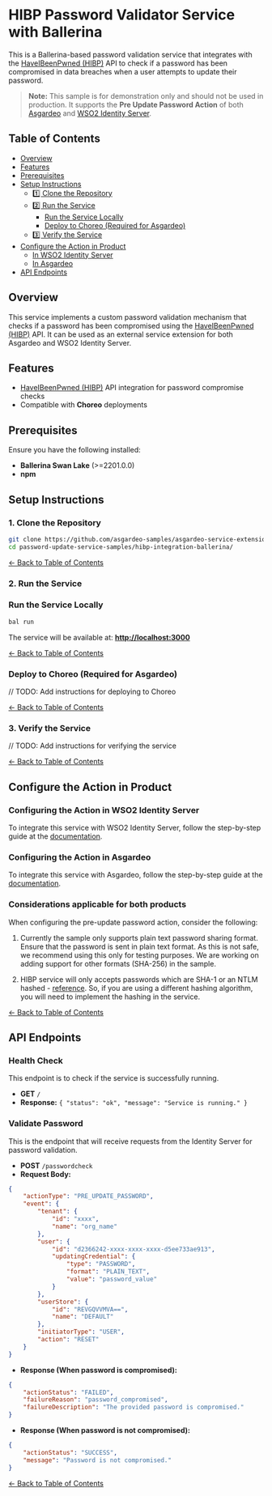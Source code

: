# HIBP Password Validator Service with Ballerina

This is a Ballerina-based password validation service that integrates with the [HaveIBeenPwned (HIBP)](https://haveibeenpwned.com/) API to check if a password has been compromised in data breaches when a user attempts to update their password.

> **Note:** This sample is for demonstration only and should not be used in production. It supports the **Pre Update Password Action** of both [Asgardeo](https://console.asgardeo.io/) and [WSO2 Identity Server](https://wso2.com/identity-server/).

## Table of Contents
- [Overview](#overview)
- [Features](#features)
- [Prerequisites](#prerequisites)
- [Setup Instructions](#setup-instructions)
  - [1️⃣ Clone the Repository](#1-clone-the-repository)
  - [2️⃣ Run the Service](#2-run-the-service)
    - [Run the Service Locally](#run-the-service-locally)
    - [Deploy to Choreo (Required for Asgardeo)](#deploy-to-choreo-required-for-asgardeo)
  - [3️⃣ Verify the Service](#3-verify-the-service)
- [Configure the Action in Product](#configure-the-action-in-product)
  - [In WSO2 Identity Server](#configuring-the-action-in-wso2-identity-server)
  - [In Asgardeo](#configuring-the-action-in-asgardeo)
- [API Endpoints](#api-endpoints)

## Overview
This service implements a custom password validation mechanism that checks if a password has been compromised using the [HaveIBeenPwned (HIBP)](https://haveibeenpwned.com/) API. It can be used as an external service extension for both Asgardeo and WSO2 Identity Server.

## Features
- [HaveIBeenPwned (HIBP)](https://haveibeenpwned.com/) API integration for password compromise checks
- Compatible with **Choreo** deployments

## Prerequisites
Ensure you have the following installed:
- **Ballerina Swan Lake** (>=2201.0.0)
- **npm**

## Setup Instructions

### 1. Clone the Repository
```bash
git clone https://github.com/asgardeo-samples/asgardeo-service-extension-samples.git
cd password-update-service-samples/hibp-integration-ballerina/
```

[← Back to Table of Contents](#table-of-contents)

### 2. Run the Service

### Run the Service Locally

```bash
bal run
```

The service will be available at: **[http://localhost:3000](http://localhost:3000)**

[← Back to Table of Contents](#table-of-contents)

### Deploy to Choreo (Required for Asgardeo)
// TODO: Add instructions for deploying to Choreo


[← Back to Table of Contents](#table-of-contents)

### 3. Verify the Service
// TODO: Add instructions for verifying the service

[← Back to Table of Contents](#table-of-contents)

## Configure the Action in Product

### Configuring the Action in WSO2 Identity Server
To integrate this service with WSO2 Identity Server, follow the step-by-step guide at the [documentation](https://is.docs.wso2.com/en/next/guides/service-extensions/pre-flow-extensions/pre-update-password-action/).

### Configuring the Action in Asgardeo
To integrate this service with Asgardeo, follow the step-by-step guide at the [documentation](https://wso2.com/asgardeo/docs/guides/service-extensions/pre-flow-extensions/pre-update-password-action/).

### Considerations applicable for both products

When configuring the pre-update password action, consider the following:

1. Currently the sample only supports plain text password sharing format. Ensure that the password is sent in plain text format. As this is not safe, we recommend using this only for testing purposes. We are working on adding support for other formats (SHA-256) in the sample.

2. HIBP service will only accepts passwords which are SHA-1 or an NTLM hashed - [reference](https://haveibeenpwned.com/API/v3#SearchingPwnedPasswordsByRange). So, if you are using a different hashing algorithm, you will need to implement the hashing in the service.

[← Back to Table of Contents](#table-of-contents)

## API Endpoints

### **Health Check**

This endpoint is to check if the service is successfully running.

- **GET** `/`
- **Response:** `{ "status": "ok", "message": "Service is running." }`

### **Validate Password**

This is the endpoint that will receive requests from the Identity Server for password validation.

- **POST** `/passwordcheck`
- **Request Body:**

```json
{
    "actionType": "PRE_UPDATE_PASSWORD",
    "event": {
        "tenant": {
            "id": "xxxx",
            "name": "org_name"
        },
        "user": {
            "id": "d2366242-xxxx-xxxx-xxxx-d5ee733ae913",
            "updatingCredential": {
                "type": "PASSWORD",
                "format": "PLAIN_TEXT",
                "value": "password_value"
            }
        },
        "userStore": {
            "id": "REVGQVVMVA==",
            "name": "DEFAULT"
        },
        "initiatorType": "USER",
        "action": "RESET"
    }
}
```

- **Response (When password is compromised):**

```json
{
    "actionStatus": "FAILED",
    "failureReason": "password_compromised",
    "failureDescription": "The provided password is compromised."
}
```
- **Response (When password is not compromised):**

```json
{
    "actionStatus": "SUCCESS",
    "message": "Password is not compromised."
}
```

[← Back to Table of Contents](#table-of-contents)